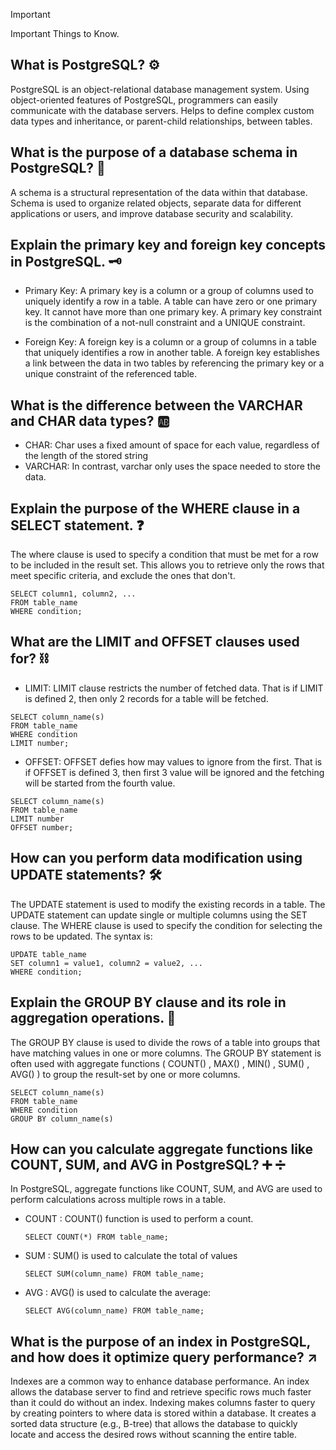 > [!IMPORTANT]
> Important Things to Know.




## What is PostgreSQL? :gear:
PostgreSQL is an object-relational database management system. Using object-oriented features of PostgreSQL, programmers can easily communicate with the database servers. Helps to define complex custom data types and inheritance, or parent-child relationships, between tables.



## What is the purpose of a database schema in PostgreSQL? :wrench:
A schema is a structural representation of the data within that database. Schema is used to organize related objects, separate data for different applications or users, and improve database security and scalability.



## Explain the primary key and foreign key concepts in PostgreSQL. :old_key:
- Primary Key: A primary key is a column or a group of columns used to uniquely identify a row in a table. A table can have zero or one primary key. It cannot have more than one primary key. A primary key constraint is the combination of a not-null constraint and a UNIQUE constraint.

- Foreign Key: A foreign key is a column or a group of columns in a table that uniquely identifies a row in another table. A foreign key establishes a link between the data in two tables by referencing the primary key or a unique constraint of the referenced table.



## What is the difference between the VARCHAR and CHAR data types? :ab:
- CHAR: Char uses a fixed amount of space for each value, regardless of the length of the stored string
- VARCHAR: In contrast, varchar only uses the space needed to store the data.


## Explain the purpose of the WHERE clause in a SELECT statement. :question:
The where clause is used to specify a condition that must be met for a row to be included in the result set. This allows you to retrieve only the rows that meet specific criteria, and exclude the ones that don't.
```
SELECT column1, column2, ...
FROM table_name
WHERE condition;
```


## What are the LIMIT and OFFSET clauses used for? :chains:
- LIMIT: LIMIT clause restricts the number of fetched data. That is if LIMIT is defined 2, then only 2 records for a table will be fetched.
```
SELECT column_name(s)
FROM table_name
WHERE condition
LIMIT number;
```
- OFFSET: OFFSET defies how may values to ignore from the first. That is if OFFSET is defined 3, then first 3 value will be ignored and the fetching will be started from the fourth value.
```
SELECT column_name(s)
FROM table_name
LIMIT number
OFFSET number;
```
  


## How can you perform data modification using UPDATE statements? :hammer_and_wrench:
The UPDATE statement is used to modify the existing records in a table. The UPDATE statement can update single or multiple columns using the SET clause. The WHERE clause is used to specify the condition for selecting the rows to be updated. The syntax is:
```
UPDATE table_name
SET column1 = value1, column2 = value2, ...
WHERE condition;
```

## Explain the GROUP BY clause and its role in aggregation operations. :link:
The GROUP BY clause is used to divide the rows of a table into groups that have matching values in one or more columns. The GROUP BY statement is often used with aggregate functions ( COUNT() , MAX() , MIN() , SUM() , AVG() ) to group the result-set by one or more columns. 
```
SELECT column_name(s)
FROM table_name
WHERE condition
GROUP BY column_name(s)
```

## How can you calculate aggregate functions like COUNT, SUM, and AVG in PostgreSQL? :heavy_plus_sign: :heavy_division_sign:
In PostgreSQL,  aggregate functions like COUNT, SUM, and AVG are used to perform calculations across multiple rows in a table.
- COUNT : COUNT() function is used to perform a count.
  ```
  SELECT COUNT(*) FROM table_name;
  ```
- SUM : SUM() is used to calculate the total of values
  ```
  SELECT SUM(column_name) FROM table_name;
  ```
- AVG : AVG() is used to calculate the average:
  ```
  SELECT AVG(column_name) FROM table_name;
  ```

## What is the purpose of an index in PostgreSQL, and how does it optimize query performance? :arrow_upper_right:
Indexes are a common way to enhance database performance. An index allows the database server to find and retrieve specific rows much faster than it could do without an index. Indexing makes columns faster to query by creating pointers to where data is stored within a database. It creates a sorted data structure (e.g., B-tree) that allows the database to quickly locate and access the desired rows without scanning the entire table.




